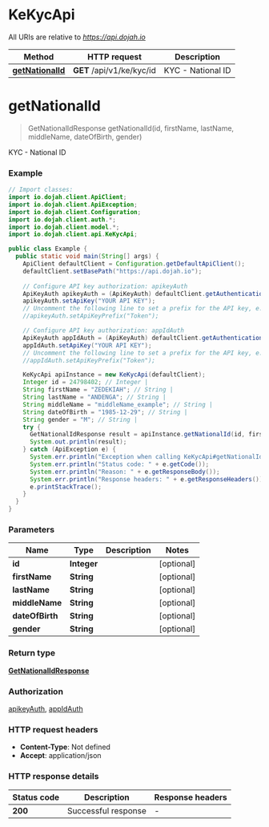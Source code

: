 # KeKycApi

All URIs are relative to *https://api.dojah.io*

| Method | HTTP request | Description |
|------------- | ------------- | -------------|
| [**getNationalId**](KeKycApi.md#getNationalId) | **GET** /api/v1/ke/kyc/id | KYC - National ID |


<a name="getNationalId"></a>
# **getNationalId**
> GetNationalIdResponse getNationalId(id, firstName, lastName, middleName, dateOfBirth, gender)

KYC - National ID

### Example
```java
// Import classes:
import io.dojah.client.ApiClient;
import io.dojah.client.ApiException;
import io.dojah.client.Configuration;
import io.dojah.client.auth.*;
import io.dojah.client.model.*;
import io.dojah.client.api.KeKycApi;

public class Example {
  public static void main(String[] args) {
    ApiClient defaultClient = Configuration.getDefaultApiClient();
    defaultClient.setBasePath("https://api.dojah.io");
    
    // Configure API key authorization: apikeyAuth
    ApiKeyAuth apikeyAuth = (ApiKeyAuth) defaultClient.getAuthentication("apikeyAuth");
    apikeyAuth.setApiKey("YOUR API KEY");
    // Uncomment the following line to set a prefix for the API key, e.g. "Token" (defaults to null)
    //apikeyAuth.setApiKeyPrefix("Token");

    // Configure API key authorization: appIdAuth
    ApiKeyAuth appIdAuth = (ApiKeyAuth) defaultClient.getAuthentication("appIdAuth");
    appIdAuth.setApiKey("YOUR API KEY");
    // Uncomment the following line to set a prefix for the API key, e.g. "Token" (defaults to null)
    //appIdAuth.setApiKeyPrefix("Token");

    KeKycApi apiInstance = new KeKycApi(defaultClient);
    Integer id = 24798402; // Integer | 
    String firstName = "ZEDEKIAH"; // String | 
    String lastName = "ANDENGA"; // String | 
    String middleName = "middleName_example"; // String | 
    String dateOfBirth = "1985-12-29"; // String | 
    String gender = "M"; // String | 
    try {
      GetNationalIdResponse result = apiInstance.getNationalId(id, firstName, lastName, middleName, dateOfBirth, gender);
      System.out.println(result);
    } catch (ApiException e) {
      System.err.println("Exception when calling KeKycApi#getNationalId");
      System.err.println("Status code: " + e.getCode());
      System.err.println("Reason: " + e.getResponseBody());
      System.err.println("Response headers: " + e.getResponseHeaders());
      e.printStackTrace();
    }
  }
}
```

### Parameters

| Name | Type | Description  | Notes |
|------------- | ------------- | ------------- | -------------|
| **id** | **Integer**|  | [optional] |
| **firstName** | **String**|  | [optional] |
| **lastName** | **String**|  | [optional] |
| **middleName** | **String**|  | [optional] |
| **dateOfBirth** | **String**|  | [optional] |
| **gender** | **String**|  | [optional] |

### Return type

[**GetNationalIdResponse**](GetNationalIdResponse.md)

### Authorization

[apikeyAuth](../README.md#apikeyAuth), [appIdAuth](../README.md#appIdAuth)

### HTTP request headers

 - **Content-Type**: Not defined
 - **Accept**: application/json

### HTTP response details
| Status code | Description | Response headers |
|-------------|-------------|------------------|
| **200** | Successful response |  -  |


